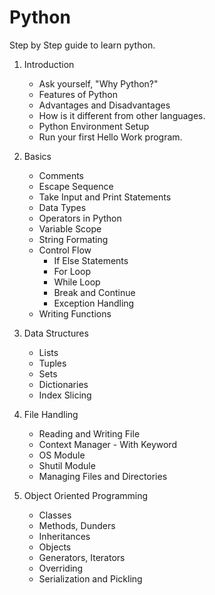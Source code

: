 # Python
Step by Step guide to learn python.

1) Introduction
   * Ask yourself, "Why Python?"
   * Features of Python
   * Advantages and Disadvantages
   * How is it different from other languages.
   * Python Environment Setup
   * Run your first Hello Work program.

2) Basics
   * Comments
   * Escape Sequence
   * Take Input and Print Statements
   * Data Types
   * Operators in Python
   * Variable Scope
   * String Formating
   * Control Flow
      * If Else Statements
      * For Loop
      * While Loop
      * Break and Continue
      * Exception Handling
   * Writing Functions 
3) Data Structures
   * Lists
   * Tuples
   * Sets
   * Dictionaries
   * Index Slicing 
4) File Handling
   * Reading and Writing File
   * Context Manager - With Keyword
   * OS Module
   * Shutil Module
   * Managing Files and Directories
5) Object Oriented Programming
   * Classes 
   * Methods, Dunders
   * Inheritances
   * Objects
   * Generators, Iterators
   * Overriding
   * Serialization and Pickling
  
